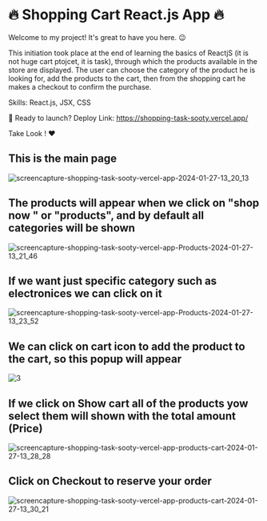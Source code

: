 # 🔥 Shopping Cart React.js App 🔥 
Welcome to my project! It's great to have you here. 😉 

This initiation took place at the end of learning the basics of ReactjS (it is not huge cart ptojcet, it is task), through which the products available in the store are displayed. The user can choose the category of the product he is looking for, add the products to the cart, then from the shopping cart he makes a checkout to confirm the purchase.


Skills: React.js, JSX, CSS  

🚀 Ready to launch? Deploy Link: https://shopping-task-sooty.vercel.app/

 Take Look ! ❤️ 

## This is the main page 

![screencapture-shopping-task-sooty-vercel-app-2024-01-27-13_20_13](https://github.com/alaa-abdoh/Portfolio/assets/114018618/50f6964b-0763-4f67-b040-fe574b004592)

## The products will appear when we click on "shop now " or "products", and by default all categories will be shown

![screencapture-shopping-task-sooty-vercel-app-Products-2024-01-27-13_21_46](https://github.com/alaa-abdoh/Portfolio/assets/114018618/77e78b24-3dd4-4b75-976b-486c8dff3eb5)

## If we want just specific category such as electronices we can click on it 

![screencapture-shopping-task-sooty-vercel-app-Products-2024-01-27-13_23_52](https://github.com/alaa-abdoh/Portfolio/assets/114018618/915faa61-8fcd-4995-89de-e32fa7fb86f6)  

## We can click on cart icon to add the product to the cart, so this popup will appear 

![3](https://github.com/alaa-abdoh/Portfolio/assets/114018618/5cae153b-d146-40e6-b807-817c015e74b4)

## If we click on Show cart all of the products yow select them will shown with the total amount (Price)

![screencapture-shopping-task-sooty-vercel-app-products-cart-2024-01-27-13_28_28](https://github.com/alaa-abdoh/Portfolio/assets/114018618/929a32be-eda0-44b3-bc45-6c20bd213742)

## Click on Checkout to reserve your order 

![screencapture-shopping-task-sooty-vercel-app-products-cart-2024-01-27-13_30_21](https://github.com/alaa-abdoh/Portfolio/assets/114018618/3ecf24a9-d573-4c4f-9f02-72551a6c554c)

